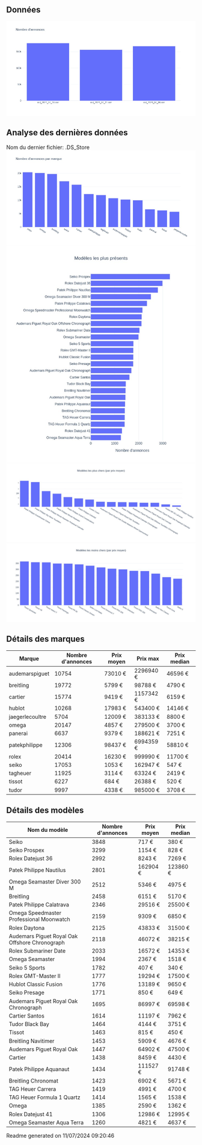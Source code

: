 
## Données
![image](./out/count_per_day.jpeg)

## Analyse des dernières données
Nom du dernier fichier: .DS_Store
![image](./out/count_per_brand.jpeg)
![image](./out/count_per_name.jpeg)
![image](./out/avg_price_per_name_desc.jpeg)
![image](./out/avg_price_per_name_asc.jpeg)

## Détails des marques
|Marque|Nombre d'annonces|Prix moyen|Prix max|Prix median|
|------|-----------------|----------|--------|-----------|
|audemarspiguet|10754|73010 €|2296940 €|46596 €| 
|breitling|19772|5799 €|98788 €|4790 €| 
|cartier|15774|9419 €|1157342 €|6159 €| 
|hublot|10268|17983 €|543400 €|14146 €| 
|jaegerlecoultre|5704|12009 €|383133 €|8800 €| 
|omega|20147|4857 €|279500 €|3700 €| 
|panerai|6637|9379 €|188621 €|7251 €| 
|patekphilippe|12306|98437 €|6994359 €|58810 €| 
|rolex|20414|16230 €|999990 €|11700 €| 
|seiko|17053|1053 €|162947 €|547 €| 
|tagheuer|11925|3114 €|63324 €|2419 €| 
|tissot|6227|684 €|26388 €|520 €| 
|tudor|9997|4338 €|985000 €|3708 €| 

## Détails des modèles
Nom du modèle|Nombre d'annonces|Prix moyen|Prix median|
|-------------|-----------------|----------|-----------|
|Seiko|3848|717 €|380 €| 
|Seiko Prospex|3299|1154 €|828 €| 
|Rolex Datejust 36|2992|8243 €|7269 €| 
|Patek Philippe Nautilus|2801|162904 €|123860 €| 
|Omega Seamaster Diver 300 M|2512|5346 €|4975 €| 
|Breitling|2458|6151 €|5170 €| 
|Patek Philippe Calatrava|2346|29516 €|25500 €| 
|Omega Speedmaster Professional Moonwatch|2159|9309 €|6850 €| 
|Rolex Daytona|2125|43833 €|31500 €| 
|Audemars Piguet Royal Oak Offshore Chronograph|2118|46072 €|38215 €| 
|Rolex Submariner Date|2033|16572 €|14353 €| 
|Omega Seamaster|1994|2367 €|1518 €| 
|Seiko 5 Sports|1782|407 €|340 €| 
|Rolex GMT-Master II|1777|19294 €|17500 €| 
|Hublot Classic Fusion|1776|13189 €|9650 €| 
|Seiko Presage|1771|850 €|649 €| 
|Audemars Piguet Royal Oak Chronograph|1695|86997 €|69598 €| 
|Cartier Santos|1614|11197 €|7962 €| 
|Tudor Black Bay|1464|4144 €|3751 €| 
|Tissot|1463|815 €|450 €| 
|Breitling Navitimer|1453|5909 €|4676 €| 
|Audemars Piguet Royal Oak|1447|64902 €|47500 €| 
|Cartier|1438|8459 €|4430 €| 
|Patek Philippe Aquanaut|1434|111527 €|91748 €| 
|Breitling Chronomat|1423|6902 €|5671 €| 
|TAG Heuer Carrera|1419|4991 €|4700 €| 
|TAG Heuer Formula 1 Quartz|1414|1565 €|1538 €| 
|Omega|1385|2590 €|1362 €| 
|Rolex Datejust 41|1306|12986 €|12995 €| 
|Omega Seamaster Aqua Terra|1260|4821 €|4637 €| 


 Readme generated on 11/07/2024 09:20:46